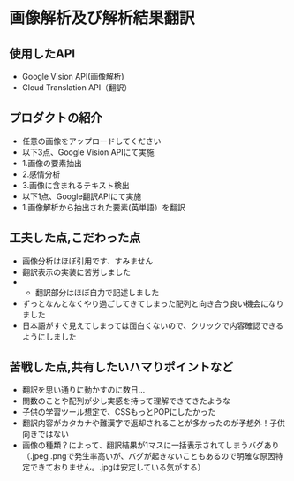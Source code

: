 # 画像解析及び解析結果翻訳
## 使用したAPI
- Google Vision API(画像解析)
- Cloud Translation API（翻訳）

## プロダクトの紹介
- 任意の画像をアップロードしてください
- 以下3点、Google Vision APIにて実施
- 1.画像の要素抽出
- 2.感情分析
- 3.画像に含まれるテキスト検出
- 以下1点、Google翻訳APIにて実施
- 1.画像解析から抽出された要素(英単語）を翻訳

## 工夫した点,こだわった点
- 画像分析はほぼ引用です、すみません
- 翻訳表示の実装に苦労しました
- - 翻訳部分はほぼ自力で記述しました
- ずっとなんとなくやり過ごしてきてしまった配列と向き合う良い機会になりました
- 日本語がすぐ見えてしまっては面白くないので、クリックで内容確認できるようにしました
## 苦戦した点,共有したいハマりポイントなど
- 翻訳を思い通りに動かすのに数日...
- 関数のことや配列が少し実感を持って理解できてきたような
- 子供の学習ツール想定で、CSSもっとPOPにしたかった
- 翻訳内容がカタカナや難漢字で返却されることが多かったのが予想外！子供向きではない
- 画像の種類？によって、翻訳結果が1マスに一括表示されてしまうバグあり（.jpeg .pngで発生率高いが、バグが起きないこともあるので明確な原因特定できておりません。.jpgは安定している気がする）
